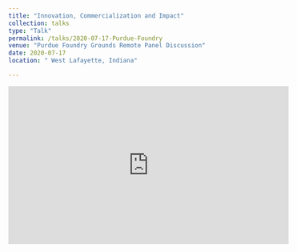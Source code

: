 ```yaml
---
title: "Innovation, Commercialization and Impact"
collection: talks
type: "Talk"
permalink: /talks/2020-07-17-Purdue-Foundry
venue: "Purdue Foundry Grounds Remote Panel Discussion"
date: 2020-07-17
location: " West Lafayette, Indiana"

---
```


<iframe src="https://www.facebook.com/plugins/video.php?href=https%3A%2F%2Fwww.facebook.com%2FPurdueFoundry%2Fvideos%2F279867483116284%2F&show_text=0&width=560" width="560" height="315" style="border:none;overflow:hidden" scrolling="no" frameborder="0" allowTransparency="true" allowFullScreen="true"></iframe>


